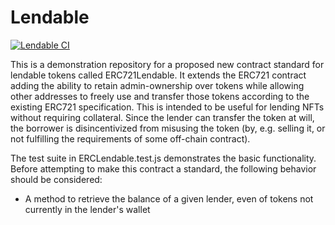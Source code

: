 # Lendable

[![Lendable CI](https://github.com/jpetrich/lendable/actions/workflows/lendable-ci.yml/badge.svg?branch=main)](https://github.com/jpetrich/lendable/actions/workflows/lendable-ci.yml)

This is a demonstration repository for a proposed new contract standard for lendable tokens called ERC721Lendable. It extends the ERC721 contract adding the ability to retain admin-ownership over tokens while allowing other addresses to freely use and transfer those tokens according to the existing ERC721 specification. This is intended to be useful for lending NFTs without requiring collateral. Since the lender can transfer the token at will, the borrower is disincentivized from misusing the token (by, e.g. selling it, or not fulfilling the requirements of some off-chain contract).

The test suite in ERCLendable.test.js demonstrates the basic functionality. Before attempting to make this contract a standard, the following behavior should be considered:

* A method to retrieve the balance of a given lender, even of tokens not currently in the lender's wallet
